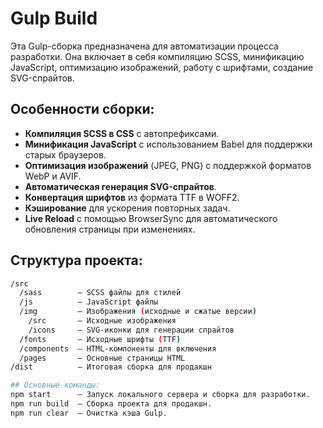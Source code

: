 # Gulp Build

Эта Gulp-сборка предназначена для автоматизации процесса разработки. Она включает в себя компиляцию SCSS, минификацию JavaScript, оптимизацию изображений, работу с шрифтами, создание SVG-спрайтов.

## Особенности сборки:

- **Компиляция SCSS в CSS** с автопрефиксами.
- **Минификация JavaScript** с использованием Babel для поддержки старых браузеров.
- **Оптимизация изображений** (JPEG, PNG) с поддержкой форматов WebP и AVIF.
- **Автоматическая генерация SVG-спрайтов**.
- **Конвертация шрифтов** из формата TTF в WOFF2.
- **Кэширование** для ускорения повторных задач.
- **Live Reload** с помощью BrowserSync для автоматического обновления страницы при изменениях.

## Структура проекта:

```bash
/src
  /sass        — SCSS файлы для стилей
  /js          — JavaScript файлы
  /img         — Изображения (исходные и сжатые версии)
    /src       — Исходные изображения
    /icons     — SVG-иконки для генерации спрайтов
  /fonts       — Исходные шрифты (TTF)
  /components  — HTML-компоненты для включения
  /pages       — Основные страницы HTML
/dist          — Итоговая сборка для продакшн

## Основные команды:
npm start      — Запуск локального сервера и сборка для разработки.
npm run build  — Сборка проекта для продакшн.
npm run clear  — Очистка кэша Gulp.
